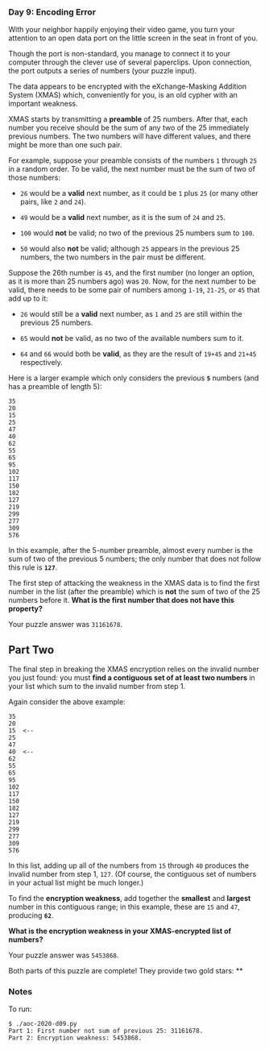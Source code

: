 ### Day 9: Encoding Error

With your neighbor happily enjoying their video game, you turn your
attention to an open data port on the little screen in the seat in front
of you.

Though the port is non-standard, you manage to connect it to your
computer through the clever use of several paperclips. Upon connection,
the port outputs a series of numbers (your puzzle input).

The data appears to be encrypted with the eXchange-Masking Addition
System (XMAS) which, conveniently for you, is an old cypher with an
important weakness.

XMAS starts by transmitting a **preamble** of 25 numbers. After that,
each number you receive should be the sum of any two of the 25
immediately previous numbers. The two numbers will have different
values, and there might be more than one such pair.

For example, suppose your preamble consists of the numbers `1` through
`25` in a random order. To be valid, the next number must be the sum of
two of those numbers:

  - `26` would be a **valid** next number, as it could be `1` plus `25`
    (or many other pairs, like `2` and `24`).

  - `49` would be a **valid** next number, as it is the sum of `24` and
    `25`.

  - `100` would **not** be valid; no two of the previous 25 numbers sum
    to `100`.

  - `50` would also **not** be valid; although `25` appears in the
    previous 25 numbers, the two numbers in the pair must be different.

Suppose the 26th number is `45`, and the first number (no longer an
option, as it is more than 25 numbers ago) was `20`. Now, for the next
number to be valid, there needs to be some pair of numbers among `1-19`,
`21-25`, or `45` that add up to it:

  - `26` would still be a **valid** next number, as `1` and `25` are
    still within the previous 25 numbers.

  - `65` would **not** be valid, as no two of the available numbers sum
    to it.

  - `64` and `66` would both be **valid**, as they are the result of
    `19+45` and `21+45` respectively.

Here is a larger example which only considers the previous **`5`**
numbers (and has a preamble of length 5):

    35
    20
    15
    25
    47
    40
    62
    55
    65
    95
    102
    117
    150
    182
    127
    219
    299
    277
    309
    576

In this example, after the 5-number preamble, almost every number is the
sum of two of the previous 5 numbers; the only number that does not
follow this rule is **`127`**.

The first step of attacking the weakness in the XMAS data is to find the
first number in the list (after the preamble) which is **not** the sum
of two of the 25 numbers before it.  **What is the first number that
does not have this property?**

Your puzzle answer was `31161678`.


## Part Two

The final step in breaking the XMAS encryption relies on the invalid
number you just found: you must **find a contiguous set of at least two
numbers** in your list which sum to the invalid number from step 1.

Again consider the above example:

    35
    20
    15  <--
    25
    47
    40  <--
    62
    55
    65
    95
    102
    117
    150
    182
    127
    219
    299
    277
    309
    576

In this list, adding up all of the numbers from `15` through `40`
produces the invalid number from step 1, `127`. (Of course, the
contiguous set of numbers in your actual list might be much longer.)

To find the **encryption weakness**, add together the **smallest** and
**largest** number in this contiguous range; in this example, these are
`15` and `47`, producing **`62`**.

**What is the encryption weakness in your XMAS-encrypted list of
numbers?**

Your puzzle answer was `5453868`.

Both parts of this puzzle are complete! They provide two gold stars: **


### Notes

To run:

    $ ./aoc-2020-d09.py
    Part 1: First number not sum of previous 25: 31161678.
    Part 2: Encryption weakness: 5453868.
